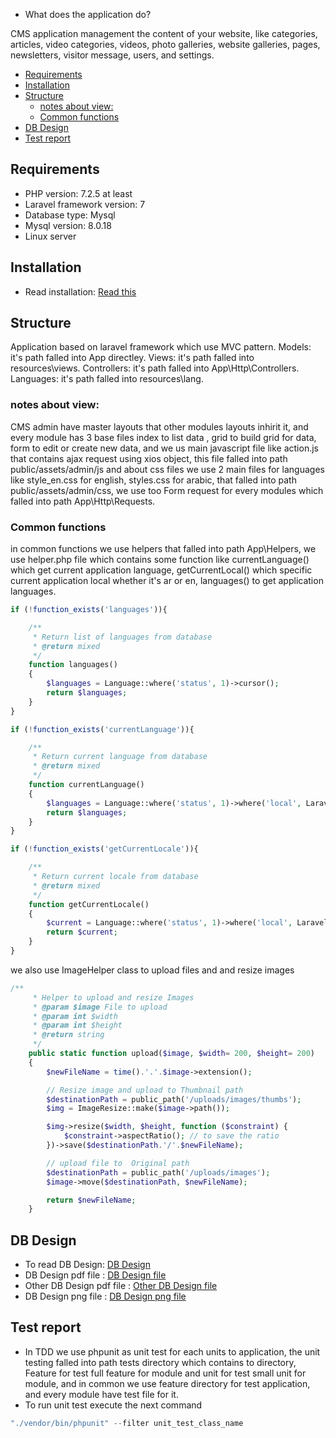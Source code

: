 * What does the application do?

CMS application management the content of your website,
like categories, articles, video categories, videos, photo galleries, 
website galleries, pages, newsletters, visitor message, users, and settings. 

- [Requirements](#requirements)
- [Installation](#installation)
- [Structure](#structure)
  - [notes about view:](#notes-about-view)
  - [Common functions](#common-functions)
- [DB Design](#db-design)
- [Test report](#test-report)

## Requirements 
* PHP version: 7.2.5 at least 
* Laravel framework version: 7
* Database type: Mysql 
* Mysql version: 8.0.18
* Linux server

## Installation

* Read installation: [Read this](installation.md)
  
## Structure

Application based on laravel framework which use MVC pattern.
Models: it's path falled into App directley.
Views: it's path falled into resources\views.
Controllers: it's path falled into App\Http\Controllers.
Languages: it's path falled into  resources\lang.
  
### notes about view: 

CMS admin have master layouts that other modules layouts inhirit it,
and every module has 3 base files index to list data , 
grid to build grid for data, form to edit or create new data, 
and we us main javascript file like action.js that contains ajax request using xios object,
this file falled into path public/assets/admin/js
and about css files we use 2 main files for languages like style_en.css for english, styles.css for arabic,
that falled into path public/assets/admin/css,
we use too Form request for every modules which falled into path App\Http\Requests.

### Common functions
in common functions we use helpers that falled into path App\Helpers,
we use helper.php file which contains some function like currentLanguage() which get current application
language, getCurrentLocal() which specific current application local whether it's ar or en, languages() to get application
languages.
```php 
if (!function_exists('languages')){

    /**
     * Return list of languages from database
     * @return mixed
     */
    function languages()
    {
        $languages = Language::where('status', 1)->cursor();
        return $languages;
    }
}

if (!function_exists('currentLanguage')){

    /**
     * Return current language from database
     * @return mixed
     */
    function currentLanguage()
    {
        $languages = Language::where('status', 1)->where('local', LaravelLocalization::getCurrentLocale())->first();
        return $languages;
    }
}

if (!function_exists('getCurrentLocale')){

    /**
     * Return current locale from database
     * @return mixed
     */
    function getCurrentLocale()
    {
        $current = Language::where('status', 1)->where('local', LaravelLocalization::getCurrentLocale())->first()->local;
        return $current;
    }
}

```
we also use ImageHelper class to upload files and and resize images
```php 
/**
     * Helper to upload and resize Images
     * @param $image File to upload
     * @param int $width
     * @param int $height
     * @return string
     */
    public static function upload($image, $width= 200, $height= 200)
    {
        $newFileName = time().'.'.$image->extension();

        // Resize image and upload to Thumbnail path
        $destinationPath = public_path('/uploads/images/thumbs');
        $img = ImageResize::make($image->path());

        $img->resize($width, $height, function ($constraint) {
            $constraint->aspectRatio(); // to save the ratio
        })->save($destinationPath.'/'.$newFileName);

        // upload file to  Original path
        $destinationPath = public_path('/uploads/images');
        $image->move($destinationPath, $newFileName);

        return $newFileName;
    }
```

## DB Design 

* To read DB Design: [DB Design](design.md)
* DB Design pdf file : [DB Design file](db_design.pdf)
* Other DB Design pdf file : [Other DB Design file](db_design_1.pdf)
* DB Design png file : [DB Design png file](db_design.png)
   
## Test report
* In TDD we use phpunit as unit test for each units to application,
the unit testing falled into path tests directory which contains to directory,
Feature for test full feature for module and unit for test small unit for module,
and in common we use feature directory for test application, and every module have test file for it.
* To run unit test execute the next command
```php 
"./vendor/bin/phpunit" --filter unit_test_class_name
```
